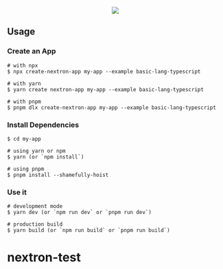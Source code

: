 <p align="center"><img src="https://i.imgur.com/NZfsD1p.png"></p>

## Usage

### Create an App

```
# with npx
$ npx create-nextron-app my-app --example basic-lang-typescript

# with yarn
$ yarn create nextron-app my-app --example basic-lang-typescript

# with pnpm
$ pnpm dlx create-nextron-app my-app --example basic-lang-typescript
```

### Install Dependencies

```
$ cd my-app

# using yarn or npm
$ yarn (or `npm install`)

# using pnpm
$ pnpm install --shamefully-hoist
```

### Use it

```
# development mode
$ yarn dev (or `npm run dev` or `pnpm run dev`)

# production build
$ yarn build (or `npm run build` or `pnpm run build`)
```
# nextron-test

